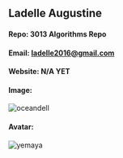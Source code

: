 ## Ladelle Augustine
#### Repo: 3013 Algorithms Repo
#### Email: ladelle2016@gmail.com
#### Website: N/A YET
#### Image:
 ![oceandell](https://user-images.githubusercontent.com/47011627/72969601-6f94e980-3d8b-11ea-8799-904a73a8259d.JPG)
#### Avatar:
 ![yemaya](https://user-images.githubusercontent.com/47011627/73028528-5297ff00-3dfb-11ea-98fb-3d88f77cea53.jpg)
